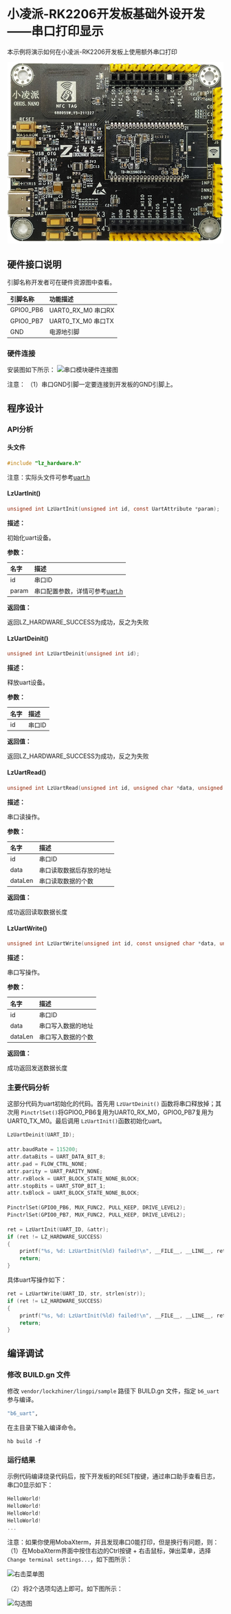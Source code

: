 # 小凌派-RK2206开发板基础外设开发——串口打印显示

本示例将演示如何在小凌派-RK2206开发板上使用额外串口打印

![小凌派-RK2206开发板](../../docs/figures/lockzhiner-rk2206.jpg)

## 硬件接口说明

引脚名称开发者可在硬件资源图中查看。

| 引脚名称  | 功能描述           |
| :-------- | :----------------- |
| GPIO0_PB6 | UART0_RX_M0 串口RX |
| GPIO0_PB7 | UART0_TX_M0 串口TX |
| GND       | 电源地引脚         |

### 硬件连接

安装图如下所示：
![串口模块硬件连接图](/vendor/lockzhiner/lingpi/docs/figures/uart/20220505104232-串口连接.jpg)

注意：
（1）串口GND引脚一定要连接到开发板的GND引脚上。

## 程序设计

### API分析

#### 头文件

```c
#include "lz_hardware.h"
```

注意：实际头文件可参考[uart.h](/device/soc/rockchip/rk2206/hardware/include/lz_hardware/uart.h)

#### LzUartInit()

```c
unsigned int LzUartInit(unsigned int id, const UartAttribute *param);
```

**描述：**

初始化uart设备。

**参数：**

| 名字  | 描述                                                                                      |
| :---- | :---------------------------------------------------------------------------------------- |
| id    | 串口ID                                                                                    |
| param | 串口配置参数，详情可参考[uart.h](/device/soc/rockchip/rk2206/hardware/include/lz_hardware/uart.h) |

**返回值：**

返回LZ_HARDWARE_SUCCESS为成功，反之为失败

#### LzUartDeinit()

```c
unsigned int LzUartDeinit(unsigned int id);
```

**描述：**

释放uart设备。

**参数：**

| 名字 | 描述   |
| :--- | :----- |
| id   | 串口ID |

**返回值：**

返回LZ_HARDWARE_SUCCESS为成功，反之为失败

#### LzUartRead()

```c
unsigned int LzUartRead(unsigned int id, unsigned char *data, unsigned int dataLen);
```

**描述：**

串口读操作。

**参数：**

| 名字    | 描述                     |
| :------ | :----------------------- |
| id      | 串口ID                   |
| data    | 串口读取数据后存放的地址 |
| dataLen | 串口读取数据的个数       |

**返回值：**

成功返回读取数据长度

#### LzUartWrite()

```c
unsigned int LzUartWrite(unsigned int id, const unsigned char *data, unsigned int dataLen);
```

**描述：**

串口写操作。

**参数：**

| 名字    | 描述               |
| :------ | :----------------- |
| id      | 串口ID             |
| data    | 串口写入数据的地址 |
| dataLen | 串口写入数据的个数 |

**返回值：**

成功返回发送数据长度

### 主要代码分析

这部分代码为uart初始化的代码。首先用 `LzUartDeinit()` 函数将串口释放掉；其次用 `PinctrlSet()`将GPIO0_PB6复用为UART0_RX_M0，GPIO0_PB7复用为UART0_TX_M0。最后调用 `LzUartInit()`函数初始化uart。

```c
LzUartDeinit(UART_ID);

attr.baudRate = 115200;
attr.dataBits = UART_DATA_BIT_8;
attr.pad = FLOW_CTRL_NONE;
attr.parity = UART_PARITY_NONE;
attr.rxBlock = UART_BLOCK_STATE_NONE_BLOCK;
attr.stopBits = UART_STOP_BIT_1;
attr.txBlock = UART_BLOCK_STATE_NONE_BLOCK;

PinctrlSet(GPIO0_PB6, MUX_FUNC2, PULL_KEEP, DRIVE_LEVEL2);
PinctrlSet(GPIO0_PB7, MUX_FUNC2, PULL_KEEP, DRIVE_LEVEL2);

ret = LzUartInit(UART_ID, &attr);
if (ret != LZ_HARDWARE_SUCCESS)
{
    printf("%s, %d: LzUartInit(%ld) failed!\n", __FILE__, __LINE__, ret);
    return;
}
```

具体uart写操作如下：

```c
ret = LzUartWrite(UART_ID, str, strlen(str));
if (ret != LZ_HARDWARE_SUCCESS)
{
    printf("%s, %d: LzUartInit(%ld) failed!\n", __FILE__, __LINE__, ret);
    return;
}
```

## 编译调试

### 修改 BUILD.gn 文件

修改 `vendor/lockzhiner/lingpi/sample` 路径下 BUILD.gn 文件，指定 `b6_uart` 参与编译。

```r
"b6_uart",
```

在主目录下输入编译命令。

```shell
hb build -f
```

### 运行结果

示例代码编译烧录代码后，按下开发板的RESET按键，通过串口助手查看日志，串口0显示如下：

```c
HelloWorld!
HelloWorld!
HelloWorld!
HelloWorld!
...
```

注意：如果你使用MobaXterm，并且发现串口0能打印，但是换行有问题，则：
（1）在MobaXterm界面中按住右边的Ctrl按键 + 右击鼠标，弹出菜单，选择 `Change terminal settings...`，如下图所示：

![右击菜单图](/vendor/lockzhiner/lingpi/docs/figures/uart/MobaXterm_右击菜单.png)

（2）将2个选项勾选上即可。如下图所示：

![勾选图](/vendor/lockzhiner/lingpi/docs/figures/uart/MobaXterm_勾选.png)

